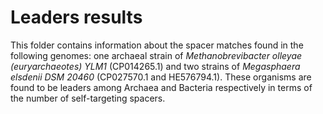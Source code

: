# Leaders results

This folder contains information about the spacer matches found in the following genomes: one archaeal strain of _Methanobrevibacter olleyae (euryarchaeotes) YLM1_ (CP014265.1) and two strains of _Megasphaera elsdenii DSM 20460_ (CP027570.1 and HE576794.1). These organisms are found to be leaders among Archaea and Bacteria respectively in terms of the number of self-targeting spacers.
